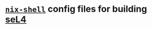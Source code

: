 # [`nix-shell`](https://nixos.org/manual/nix/unstable/command-ref/nix-shell.html) config files for building [seL4](https://sel4.systems/)
